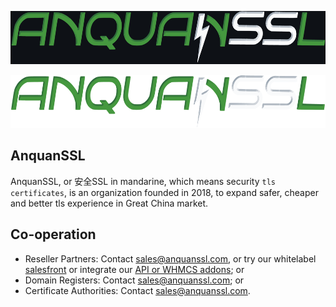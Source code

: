 [<p align="center"><img src="/profile/logo_dark.png" width="600" height="85"/></p>](https://www.anquanssl.com?__utm_from=github-org-profile#gh-dark-mode-only)
[<p align="center"><img src="/profile/logo_light.png" width="600" height="85"/></p>](https://www.anquanssl.com?__utm_from=github-org-profile#gh-light-mode-only)

## AnquanSSL

AnquanSSL, or 安全SSL in mandarine, which means security `tls certificates`, is an organization founded in 2018, to expand safer, cheaper and better tls experience in Great China market.

## Co-operation

- Reseller Partners: Contact [sales@anquanssl.com](mailto:sales@anquanssl.com?subject=Reseller%20application&body=My%20website%20is%3A%20https%3A%2F%2F%20%0AMonthly%20volume%20is%3A%20%0ABrands%20of%20products%20demanded%3A%0A), or try our whitelabel [salesfront](https://www.anquanssl.com/dashboard/sales-front) or integrate our [API or WHMCS addons](https://www.anquanssl.com/dashboard/api-credentials); or
- Domain Registers: Contact [sales@anquanssl.com](mailto:sales@anquanssl.com?subject=Domain%20registers%20application&body=My%20website%20is%3A%20https%3A%2F%2F%20%0AMonthly%20volume%20is%3A%20%0ABrands%20of%20products%20demanded%3A%0A); or
- Certificate Authorities: Contact [sales@anquanssl.com](mailto:sales@anquanssl.com?subject=CA%20Co-operation&body=We%20are%0AMy%20website%20is%3A%20https%3A%2F%2F%20%0AWe%20Offer).
